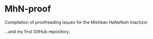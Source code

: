 MhN-proof
=========

Compilation of proofreading issues for the Mishkan HaNefesh machzor

...and my first GitHub repository.

